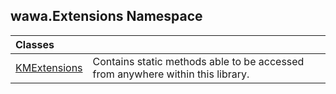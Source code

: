 ## wawa.Extensions Namespace

| Classes | |
| :--- | :--- |
| [KMExtensions](KMExtensions.md 'wawa.Extensions.KMExtensions') | Contains static methods able to be accessed from anywhere within this library. |
